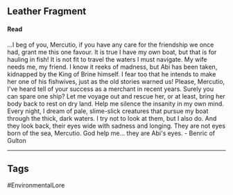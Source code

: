 ## Leather Fragment
#### Read
...I beg of you, Mercutio, if you have any care for the friendship we once had, grant me this one favour. It is true I have my own boat, but that is for hauling in fish! It is not fit to travel the waters I must navigate. My wife needs me, my friend. I know it reeks of madness, but Abi has been taken, kidnapped by the King of Brine himself. I fear too that he intends to make her one of his fishwives, just as the old stories warned us! Please, Mercutio, I've heard tell of your success as a merchant in recent years. Surely you can spare one ship? Let me voyage out and rescue her, or at least, bring her body back to rest on dry land. Help me silence the insanity in my own mind. Every night, I dream of pale, slime-slick creatures that pursue my boat through the thick, dark waters. I try not to look at them, but I also do. And they look back, their eyes wide with sadness and longing. They are not eyes born of the sea, Mercutio. God help me... they are Abi's eyes. - Benric of Gulton

---
## Tags
#EnvironmentalLore